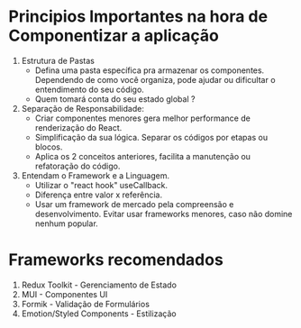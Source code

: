 # Principios Importantes na hora de Componentizar a aplicação

1. Estrutura de Pastas
    - Defina uma pasta específica pra armazenar os componentes. Dependendo de como você organiza, pode ajudar ou dificultar o entendimento do seu código.
    - Quem tomará conta do seu estado global ?
2. Separação de Responsabilidade:
    - Criar componentes menores gera melhor performance de renderização do React.
    - Simplificação da sua lógica. Separar os códigos por etapas ou blocos.
    - Aplica os 2 conceitos anteriores, facilita a manutenção ou refatoração do código.
3. Entendam o Framework e a Linguagem.
    - Utilizar o "react hook" useCallback.
    - Diferença entre valor x referência.
    - Usar um framework de mercado pela compreensão e desenvolvimento. Evitar usar frameworks menores, caso não domine nenhum popular.

# Frameworks recomendados

1. Redux Toolkit - Gerenciamento de Estado
2. MUI - Componentes UI
3. Formik - Validação de Formulários 
4. Emotion/Styled Components - Estilização

